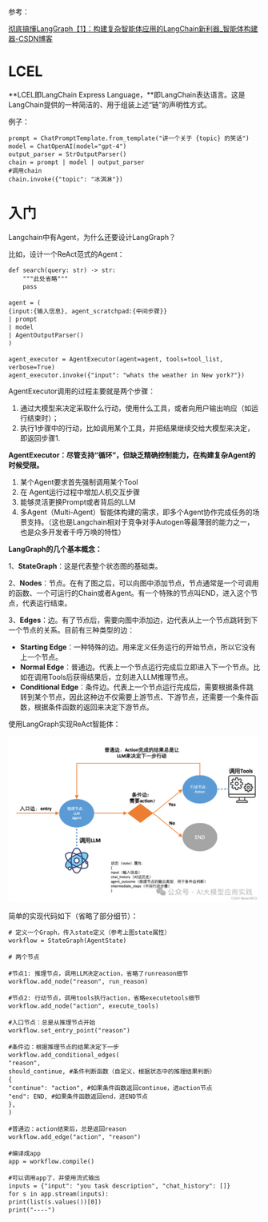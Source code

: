 参考：

[彻底搞懂LangGraph【1】：构建复杂智能体应用的LangChain新利器_智能体构建器-CSDN博客](https://blog.csdn.net/juan9872/article/details/137658555)



# LCEL

**LCEL即LangChain Express Language，**即LangChain表达语言。这是LangChain提供的一种简洁的、用于组装上述“链”的声明性方式。

例子：

```
prompt = ChatPromptTemplate.from_template("讲一个关于 {topic} 的笑话")
model = ChatOpenAI(model="gpt-4")
output_parser = StrOutputParser()
chain = prompt | model | output_parser
#调用chain
chain.invoke({"topic": "冰淇淋"})
```

# 入门

Langchain中有Agent，为什么还要设计LangGraph？

比如，设计一个ReAct范式的Agent：

```
def search(query: str) -> str:
	"""此处省略"""
    pass

agent = (
{input:{输入信息}, agent_scratchpad:{中间步骤}}
| prompt
| model
| AgentOutputParser()
)

agent_executor = AgentExecutor(agent=agent, tools=tool_list, verbose=True)
agent_executor.invoke({"input": "whats the weather in New york?"})
```

AgentExecutor调用的过程主要就是两个步骤：

1. 通过大模型来决定采取什么行动，使用什么工具，或者向用户输出响应（如运行结束时）；
2. 执行1步骤中的行动，比如调用某个工具，并把结果继续交给大模型来决定，即返回步骤1.

**AgentExecutor：尽管支持“循环”，但缺乏精确控制能力，在构建复杂Agent的时候受限。**

1. 某个Agent要求首先强制调用某个Tool
2. 在 Agent运行过程中增加人机交互步骤
3. 能够灵活更换Prompt或者背后的LLM
4. 多Agent（Multi-Agent）智能体构建的需求，即多个Agent协作完成任务的场景支持。（这也是Langchain相对于竞争对手Autogen等最薄弱的能力之一，也是众多开发者千呼万唤的特性）



**LangGraph的几个基本概念：**

1、**StateGraph**：这是代表整个状态图的基础类。

2、**Nodes**：节点。在有了图之后，可以向图中添加节点，节点通常是一个可调用的函数、一个可运行的Chain或者Agent。有一个特殊的节点叫END，进入这个节点，代表运行结束。

3、**Edges**：边。有了节点后，需要向图中添加边，边代表从上一个节点跳转到下一个节点的关系。目前有三种类型的边：

* **Starting Edge**：一种特殊的边。用来定义任务运行的开始节点，所以它没有上一个节点。
* **Normal Edge**：普通边。代表上一个节点运行完成后立即进入下一个节点。比如在调用Tools后获得结果后，立刻进入LLM推理节点。
* **Conditional Edge**：条件边。代表上一个节点运行完成后，需要根据条件跳转到某个节点，因此这种边不仅需要上游节点、下游节点，还需要一个条件函数，根据条件函数的返回来决定下游节点。



使用LangGraph实现ReAct智能体：

![img](images/03LangGraph/67ba7d3a94e743e58c7ab12422d99111.png)

简单的实现代码如下（省略了部分细节）：

```
# 定义一个Graph，传入state定义（参考上图state属性）
workflow = StateGraph(AgentState)
 
# 两个节点
 
#节点1: 推理节点，调用LLM决定action，省略了runreason细节
workflow.add_node("reason", run_reason)
 
#节点2: 行动节点，调用tools执行action，省略executetools细节
workflow.add_node("action", execute_tools)
 
#入口节点：总是从推理节点开始
workflow.set_entry_point("reason")
 
#条件边：根据推理节点的结果决定下一步
workflow.add_conditional_edges(
"reason",
should_continue, #条件判断函数（自定义，根据状态中的推理结果判断）
{
"continue": "action", #如果条件函数返回continue，进action节点
"end": END, #如果条件函数返回end，进END节点
},
)
 
#普通边：action结束后，总是返回reason
workflow.add_edge("action", "reason")
 
#编译成app
app = workflow.compile()
 
#可以调用app了，并使用流式输出
inputs = {"input": "you task description", "chat_history": []}
for s in app.stream(inputs):
print(list(s.values())[0])
print("----")
```



